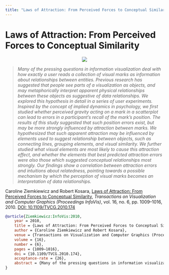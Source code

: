```yaml
---
title: "Laws of Attraction: From Perceived Forces to Conceptual Similarity"
---
```


# Laws of Attraction: From Perceived Forces to Conceptual Similarity

<p align="center"><img src="https://media.eagereyes.org/media/2010/attraction.png" /></p>

> _Many of the pressing questions in information visualization deal with how exactly a user reads a collection of visual marks as information about relationships between entities. Previous research has suggested that people see parts of a visualization as objects, and may metaphorically interpret apparent physical relationships between these objects as suggestive of data relationships. We explored this hypothesis in detail in a series of user experiments. Inspired by the concept of implied dynamics in psychology, we first studied whether perceived gravity acting on a mark in a scatterplot can lead to errors in a participant’s recall of the mark’s position. The results of this study suggested that such position errors exist, but may be more strongly influenced by attraction between marks. We hypothesized that such apparent attraction may be influenced by elements used to suggest relationship between objects, such as connecting lines, grouping elements, and visual similarity. We further studied what visual elements are most likely to cause this attraction effect, and whether the elements that best predicted attraction errors were also those which suggested conceptual relationships most strongly. Our findings show a correlation between attraction errors and intuitions about relatedness, pointing towards a possible mechanism by which the perception of visual marks becomes an interpretation of data relationships._

Caroline Ziemkiewicz and Robert Kosara, <a href="https://media.eagereyes.org/papers/2010/Ziemkiewicz-InfoVis-2010.pdf" target="_blank">Laws of Attraction: From Perceived Forces to Conceptual Similarity</a>, _Transactions on Visualization and Computer Graphics (Proceedings InfoVis)_, vol. 16, no. 6, pp. 1009–1016, 2010. <a href="https://dx.doi.org/10.1109/TVCG.2010.174" target="_new">DOI: 10.1109/TVCG.2010.174</a>


```bibtex
@article{Ziemkiewicz:InfoVis:2010,
	year = 2010,
	title = {Laws of Attraction: From Perceived Forces to Conceptual Similarity},
	author = {Caroline Ziemkiewicz and Robert Kosara},
	venue = {Transactions on Visualization and Computer Graphics (Proceedings InfoVis)},
	volume = {16},
	number = {6},
	pages = {1009–1016},
	doi = {10.1109/TVCG.2010.174},
	acceptance-rate = {26},
	abstract = {Many of the pressing questions in information visualization deal with how exactly a user reads a collection of visual marks as information about relationships between entities. Previous research has suggested that people see parts of a visualization as objects, and may metaphorically interpret apparent physical relationships between these objects as suggestive of data relationships. We explored this hypothesis in detail in a series of user experiments. Inspired by the concept of implied dynamics in psychology, we first studied whether perceived gravity acting on a mark in a scatterplot can lead to errors in a participant’s recall of the mark’s position. The results of this study suggested that such position errors exist, but may be more strongly influenced by attraction between marks. We hypothesized that such apparent attraction may be influenced by elements used to suggest relationship between objects, such as connecting lines, grouping elements, and visual similarity. We further studied what visual elements are most likely to cause this attraction effect, and whether the elements that best predicted attraction errors were also those which suggested conceptual relationships most strongly. Our findings show a correlation between attraction errors and intuitions about relatedness, pointing towards a possible mechanism by which the perception of visual marks becomes an interpretation of data relationships.},
}
```


